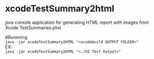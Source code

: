 # xcodeTestSummary2html
java console application for generating HTML report with images from Xcode TestSummaries.plist

#Runnning  
`java -jar xcodeTestSummary2HTML "<xcodebuild OUTPUT FOLDER>"`  
EX:  
`java -jar xcodeTestSummary2HTML "<./UI Test Output>"`
